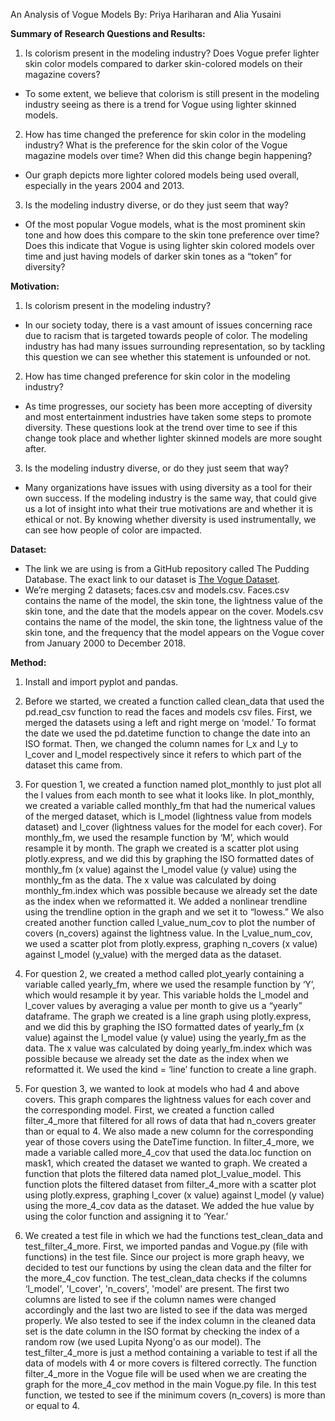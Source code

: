 An Analysis of Vogue Models 
By: Priya Hariharan and Alia Yusaini

**Summary of Research Questions and Results:**
1. Is colorism present in the modeling industry? Does Vogue prefer lighter skin color models compared to darker skin-colored models on their magazine covers?
  - To some extent, we believe that colorism is still present in the modeling industry seeing as there is a trend for Vogue using lighter skinned models. 

2. How has time changed the preference for skin color in the modeling industry? What is the preference for the skin color of the Vogue magazine models over time? When did this change begin happening?
  - Our graph depicts more lighter colored models being used overall, especially in the years 2004 and 2013. 

3. Is the modeling industry diverse, or do they just seem that way?
  - Of the most popular Vogue models, what is the most prominent skin tone and how does this compare to the skin tone preference over time? Does this indicate that Vogue is using lighter skin colored models over time and just having models of darker skin tones as a “token” for diversity? 


**Motivation:**
1. Is colorism present in the modeling industry?
- In our society today, there is a vast amount of issues concerning race due to racism that is targeted towards people of color. The modeling industry has had many issues surrounding representation, so by tackling this question we can see whether this statement is unfounded or not. 


2. How has time changed preference for skin color in the modeling industry? 
  - As time progresses, our society has been more accepting of diversity and most entertainment industries have taken some steps to promote diversity. These questions look at the trend over time to see if this change took place and whether lighter skinned models are more sought after. 


3. Is the modeling industry diverse, or do they just seem that way?
  - Many organizations have issues with using diversity as a tool for their own success. If the modeling industry is the same way, that could give us a lot of insight into what their true motivations are and whether it is ethical or not. By knowing whether diversity is used instrumentally, we can see how people of color are impacted. 


**Dataset:**
  - The link we are using is from a GitHub repository called The Pudding Database. The exact link to our dataset is [The Vogue Dataset](https://github.com/the-pudding/data/tree/master/vogue).  
  - We’re merging 2 datasets; faces.csv and models.csv. Faces.csv contains the name of the model, the skin tone, the lightness value of the skin tone, and the date that the models appear on the cover. Models.csv contains the name of the model, the skin tone, the lightness value of the skin tone, and the frequency that the model appears on the Vogue cover from January 2000 to December 2018.


**Method:**

1. Install and import pyplot and pandas.

2. Before we started, we created a function called clean_data that used the pd.read_csv function to read the faces and models csv files. First, we merged the datasets using a left and right merge on ‘model.’ To format the date we used the pd.datetime function to change the date into an ISO format. Then, we changed the column names for l_x and l_y to l_cover and l_model respectively since it refers to which part of the dataset this came from.

3. For question 1, we created a function named plot_monthly to just plot all the l values from each month to see what it looks like. In plot_monthly, we created a variable called monthly_fm that had the numerical values of the merged dataset, which is l_model (lightness value from models dataset) and l_cover (lightness values for the model for each cover). For monthly_fm, we used the resample function by ‘M’, which would resample it by month. The graph we created is a scatter plot using plotly.express, and we did this by graphing the ISO formatted dates of monthly_fm (x value) against the l_model value (y value) using the monthly_fm as the data. The x value was calculated by doing monthly_fm.index which was possible because we already set the date as the index when we reformatted it. We added a nonlinear trendline using the trendline option in the graph and we set it to “lowess.” We also created another function called l_value_num_cov to plot the number of covers (n_covers) against the lightness value. In the l_value_num_cov, we used a scatter plot from plotly.express, graphing n_covers (x value) against l_model (y_value) with the merged data as the dataset.

4. For question 2, we created a method called plot_yearly containing a variable called yearly_fm, where we used the resample function by ‘Y’, which would resample it by year. This variable holds the l_model and l_cover values by averaging a value per month to give us a “yearly” dataframe. The graph we created is a line graph using plotly.express, and we did this by graphing the ISO formatted dates of yearly_fm (x value) against the l_model value (y value) using the yearly_fm as the data. The x value was calculated by doing yearly_fm.index which was possible because we already set the date as the index when we reformatted it. We used the kind = ‘line’ function to create a line graph.

5. For question 3, we wanted to look at models who had 4 and above covers. This graph compares the lightness values for each cover and the corresponding model. First, we created a function called filter_4_more that filtered for all rows of data that had n_covers greater than or equal to 4. We also made a new column for the corresponding year of those covers using the DateTime function. In filter_4_more, we made a variable called more_4_cov that used the data.loc function on mask1, which created the dataset we wanted to graph. We created a function that plots the filtered data named plot_l_value_model. This function plots the filtered dataset from filter_4_more with a scatter plot using plotly.express, graphing l_cover (x value) against l_model (y value) using the more_4_cov data as the dataset. We added the hue value by using the color function and assigning it to ‘Year.’

6. We created a test file in which we had the functions test_clean_data and test_filter_4_more. First, we imported pandas and Vogue.py (file with functions) in the test file. Since our project is more graph heavy, we decided to test our functions by using the clean data and the filter for the more_4_cov function. The test_clean_data checks if the columns ‘l_model', 'l_cover', 'n_covers', 'model' are present. The first two columns are listed to see if the column names were changed accordingly and the last two are listed to see if the data was merged properly. We also tested to see if the index column in the cleaned data set is the date column in the ISO format by checking the index of a random row (we used Lupita Nyong'o as our model). The test_filter_4_more is just a method containing a variable to test if all the data of models with 4 or more covers is filtered correctly. The function filter_4_more in the Vogue file will be used when we are creating the graph for the more_4_cov method in the main Vogue.py file. In this test function, we tested to see if the minimum covers (n_covers) is more than or equal to 4.
